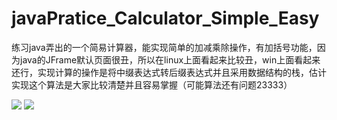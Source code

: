 # javaPratice_Calculator_Simple_Easy
练习java弄出的一个简易计算器，能实现简单的加减乘除操作，有加括号功能，因为java的JFrame默认页面很丑，所以在linux上面看起来比较丑，win上面看起来还行，实现计算的操作是将中缀表达式转后缀表达式并且采用数据结构的栈，估计实现这个算法是大家比较清楚并且容易掌握（可能算法还有问题23333）  

<img src="https://ws1.sinaimg.cn/large/0072Lfvtly1fs9f0n4datj30b108bglk.jpg">

<img src="https://ws1.sinaimg.cn/large/0072Lfvtly1fs9f125r9jj30b3089wef.jpg">